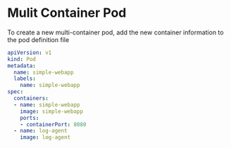 # Mulit Container Pod

To create a new multi-container pod, add the new container information to the pod definition file

```yml
apiVersion: v1
kind: Pod
metadata:
  name: simple-webapp
  labels:
    name: simple-webapp
spec:
  containers:
  - name: simple-webapp
    image: simple-webapp
    ports:
    - containerPort: 8080
  - name: log-agent
    image: log-agent
```
